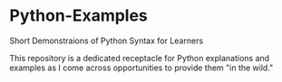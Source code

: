 # Python-Examples
Short Demonstraions of Python Syntax for Learners

This repository is a dedicated receptacle for Python explanations and examples as I come across opportunities to provide them "in the wild."
